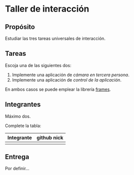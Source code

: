 # Taller de interacción

## Propósito

Estudiar las tres tareas universales de interacción.

## Tareas

Escoja una de las siguientes dos:

1. Implemente una aplicación de _cámara en tercera persona_.
2. Implemente una aplicación de _control de la aplicación_.

En ambos casos se puede emplear la librería [frames](https://github.com/VisualComputing/frames).

## Integrantes

Máximo dos.

Complete la tabla:

| Integrante | github nick |
|------------|-------------|
|            |             |

## Entrega

Por definir...
